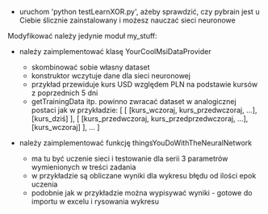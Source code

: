 - uruchom 'python testLearnXOR.py', ażeby sprawdzić, czy pybrain jest u Ciebie ślicznie zainstalowany i możesz nauczać sieci neuronowe

Modyfikować należy jedynie moduł my_stuff:
 - należy zaimplementować klasę YourCoolMsiDataProvider
    * skombinować sobie własny dataset
    * konstruktor wczytuje dane dla sieci neuronowej
    * przykład przewiduje kurs USD względem PLN na podstawie kursów z poprzednich 5 dni
    * getTrainingData itp. powinno zwracać dataset w analogicznej postaci jak w przykładzie:
         [
            [ [kurs_wczoraj, kurs_przedwczoraj, ...], [kurs_dziś] ],
            [ [kurs_przedwczoraj, kurs_przedprzedwczoraj, ...], [kurs_wczoraj] ],
            ...
         ]

 - należy zaimplementować funkcję thingsYouDoWithTheNeuralNetwork
    * ma tu być uczenie sieci i testowanie dla serii 3 parametrów wymienionych w treści zadania
    * w przykładzie są obliczane wyniki dla wykresu błędu od ilości epok uczenia
    * podobnie jak w przykładzie można wypisywać wyniki - gotowe do importu w excelu i rysowania wykresu

